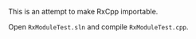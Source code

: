 This is an attempt to make RxCpp importable.

Open `RxModuleTest.sln` and compile `RxModuleTest.cpp`.
